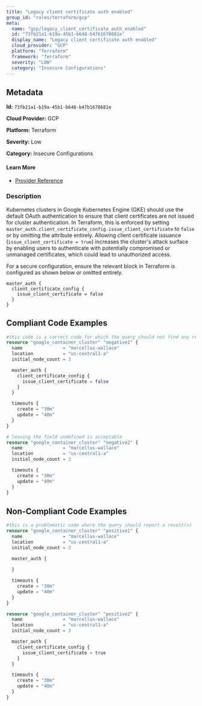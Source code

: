 ```yaml
---
title: "Legacy client certificate auth enabled"
group_id: "rules/terraform/gcp"
meta:
  name: "gcp/legacy_client_certificate_auth_enabled"
  id: "73fb21a1-b19a-45b1-b648-b47b1678681e"
  display_name: "Legacy client certificate auth enabled"
  cloud_provider: "GCP"
  platform: "Terraform"
  framework: "Terraform"
  severity: "LOW"
  category: "Insecure Configurations"
---
```

## Metadata

**Id:** `73fb21a1-b19a-45b1-b648-b47b1678681e`

**Cloud Provider:** GCP

**Platform:** Terraform

**Severity:** Low

**Category:** Insecure Configurations

#### Learn More

 - [Provider Reference](https://registry.terraform.io/providers/hashicorp/google/latest/docs/resources/container_cluster)

### Description

 Kubernetes clusters in Google Kubernetes Engine (GKE) should use the default OAuth authentication to ensure that client certificates are not issued for cluster authentication. In Terraform, this is enforced by setting `master_auth.client_certificate_config.issue_client_certificate` to `false` or by omitting the attribute entirely. Allowing client certificate issuance (`issue_client_certificate = true`) increases the cluster's attack surface by enabling users to authenticate with potentially compromised or unmanaged certificates, which could lead to unauthorized access.

For a secure configuration, ensure the relevant block in Terraform is configured as shown below or omitted entirely.

```
master_auth {
  client_certificate_config {
    issue_client_certificate = false
  }
}
```


## Compliant Code Examples
```terraform
#this code is a correct code for which the query should not find any result
resource "google_container_cluster" "negative1" {
  name               = "marcellus-wallace"
  location           = "us-central1-a"
  initial_node_count = 3

  master_auth {
    client_certificate_config {
      issue_client_certificate = false
    }
  }

  timeouts {
    create = "30m"
    update = "40m"
  }
}

# leaving the field undefined is acceptable
resource "google_container_cluster" "negative2" {
  name               = "marcellus-wallace"
  location           = "us-central1-a"
  initial_node_count = 3

  timeouts {
    create = "30m"
    update = "40m"
  }
}

```
## Non-Compliant Code Examples
```terraform
#this is a problematic code where the query should report a result(s)
resource "google_container_cluster" "positive1" {
  name               = "marcellus-wallace"
  location           = "us-central1-a"
  initial_node_count = 3

  master_auth {
    
  }

  timeouts {
    create = "30m"
    update = "40m"
  }
}

resource "google_container_cluster" "positive2" {
  name               = "marcellus-wallace"
  location           = "us-central1-a"
  initial_node_count = 3

  master_auth {
    client_certificate_config {
      issue_client_certificate = true
    }
  }

  timeouts {
    create = "30m"
    update = "40m"
  }
}
```